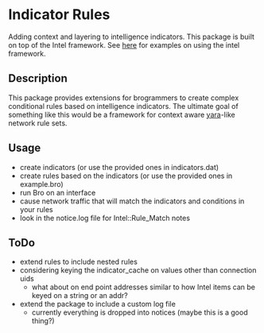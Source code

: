 Indicator Rules
===============
Adding context and layering to intelligence indicators. This package is built on top of the Intel framework. See [here](http://www.bro.org/bro-exchange-2013/exercises/intel.html) for examples on using the intel framework.

Description
-----------
This package provides extensions for brogrammers to create complex conditional rules based on intelligence indicators. The ultimate goal of something like this would be a framework for context aware [yara](http://plusvic.github.io/yara)-like network rule sets.

Usage
-----
- create indicators (or use the provided ones in indicators.dat)
- create rules based on the indicators (or use the provided ones in example.bro)
- run Bro on an interface
- cause network traffic that will match the indicators and conditions in your rules
- look in the notice.log file for Intel::Rule_Match notes

ToDo
----
- extend rules to include nested rules
- considering keying the indicator_cache on values other than connection uids
	- what about on end point addresses similar to how Intel items can be keyed on a string or an addr?
- extend the package to include a custom log file
	- currently everything is dropped into notices (maybe this is a good thing?)
